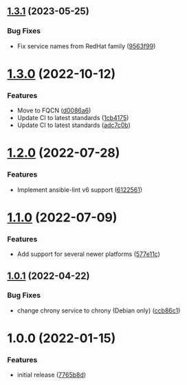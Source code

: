 ## [1.3.1](https://github.com/de-it-krachten/ansible-role-chrony/compare/v1.3.0...v1.3.1) (2023-05-25)


### Bug Fixes

* Fix service names from RedHat family ([9563f99](https://github.com/de-it-krachten/ansible-role-chrony/commit/9563f9902257f6e568cd410e9cd373338cd59502))

# [1.3.0](https://github.com/de-it-krachten/ansible-role-chrony/compare/v1.2.0...v1.3.0) (2022-10-12)


### Features

* Move to FQCN ([d0086a6](https://github.com/de-it-krachten/ansible-role-chrony/commit/d0086a6e2a72945354287d08bf0ca1e6c40e23b6))
* Update CI to latest standards ([1cb4175](https://github.com/de-it-krachten/ansible-role-chrony/commit/1cb41751b342a61875cfe3a1b2f6209aa87e4a9b))
* Update CI to latest standards ([adc7c0b](https://github.com/de-it-krachten/ansible-role-chrony/commit/adc7c0b90bdc9f3c1ccab3b7cae52ba6e25d940c))

# [1.2.0](https://github.com/de-it-krachten/ansible-role-chrony/compare/v1.1.0...v1.2.0) (2022-07-28)


### Features

* Implement ansible-lint v6 support ([6122561](https://github.com/de-it-krachten/ansible-role-chrony/commit/61225613e3c886a5e3aadfd08016a9bb08f7ddc6))

# [1.1.0](https://github.com/de-it-krachten/ansible-role-chrony/compare/v1.0.1...v1.1.0) (2022-07-09)


### Features

* Add support for several newer platforms ([577e11c](https://github.com/de-it-krachten/ansible-role-chrony/commit/577e11ccd4f963d66f922b471e79841bed083d85))

## [1.0.1](https://github.com/de-it-krachten/ansible-role-chrony/compare/v1.0.0...v1.0.1) (2022-04-22)


### Bug Fixes

* change chrony service to chrony (Debian only) ([ccb86c1](https://github.com/de-it-krachten/ansible-role-chrony/commit/ccb86c193c5598e2859c36855ec6cd35f53527ec))

# 1.0.0 (2022-01-15)


### Features

* initial release ([7765b8d](https://github.com/de-it-krachten/ansible-role-chrony/commit/7765b8da58b7246dec452f92d8d4a5153e7d57ef))
